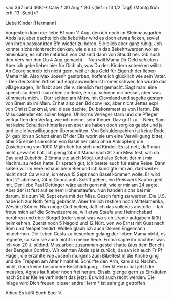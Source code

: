<ad 367 und 368>* Calw <Abends>* 30 Aug <Montg>* 80
 <(lief in 13 1/2 Tag!) (Montg früh erh. 13. Sept)>*

Liebe Kinder [Hermann]

Vorgestern kam der liebe Bf vom 11 Aug, den ich noch im Steinhausgarten Abds las, aber dachte ich die liebe Mar wird es doch etwas ficken, soviel von ihren passionirten Bfn wieder zu hören. Sie blieb aber ganz ruhig. Joh konnte sichs nicht recht denken, wie sie so in das Bekehrtwerden wollen hineinkam; es rührte natürlich von Ost und dann von Staudt her. Gib auch den Vers her den Du 4 Aug gemacht. - Nun will Mama Dir Geld schicken Aber ich gebe lieber hier für Dich ab, was Du den Kindern schenken willst. An Georg schreib ich nicht gern, weil er das Geld für Eigenth der lieben Mama hält. Also Max Josenh gestorben, hoffentlich glücklich wie sein Vater. - Den deutschen Artikel auf engl anwenden ist immer schwer. Ich würde das village sagen, ihr habt aber die v. ziemlich fest gemacht. Sagt man: eine speech so denkt man eben an Rede, ein sp. schiene mir besser, aber was kümmerts mich. - Dürr schied am Mittw. mit Cleveland und segelte gestern von Brem ab im Main. Er hat also den Bd conv lex, aber nicht Jettes expl von Christ Denkmal, weil diese dachte, Du bekommest es von Hartm. Die Miss.calender etc sollen folgen. Uhlhorns Verleger starb und die Pfleger verkauften den Verlag, wie ich meine, sehr theuer. Dav griff zu. - Nein, Sam hat keine Schulden hinterlassen aber sie haben doch sorglos gelebt und je und je die Verwilligungen überschritten. Von Schuldenzahlen ist keine Rede. 24 gab ich an Schott einen Bf der Elis worin sie um eine Verwilligung bittet, aber 25 erhielt sie schon von Basel her (also ohne Anklopfen) die Zusicherung von 1000 M jährlich für sich und Kinder. Es ist nett, daß man nicht gewartet hat. Ich gieng 24 mit Mama nach St zum Miss.fest, sah da Dav und Zubehör, 2 Emma etc auch Mögl. und also Schott der mit mir Nachm. zu reden hatte. Er sprach gut, ich betete auch für seine Reise. Dann saßen wir im Vereinshaus beim Bier und ich kündigte ihm an, daß weil er nicht nach Calw kam, ich etwa 15 Sept nach Basel kommen wolle. Er wird dort 21 abreisen, 24 in Genua aufs Schiff gehen, ein Preiswerk Kaufm geht mit. Der liebe Paul Dettinger wäre auch gern mit, wie er mir am 24 sagte. Aber der ist fest auf seinem Hohenstaufen. Nun handelt sichs bei mir darum, bis zum 14. Sept etwa mit der Miss. Gesch fertig zu werden. Die U.S. habe ich zur Noth fertig gebracht. Aber freilich restiren noch Mittelamerika, Westind SAmer. Nun möge Gott helfen, daß ich das vollends abstoße. - Ich freue mich auf die Schweizerreise, will etwa Staefa und Heinrichsbad berühren und über Burgdf (oder sonst was wo sich Uranie aufgabeln läßt) heimkehren. Zuerst noch 5 Nagold und 12 Nürt. von wo Ernst mit Gust nach Rom und Neapel tendirt. Wollen glaub ich auch Deinen Engelmann mitnehmen. Die lieben Gusts zu besuchen gelang der lieben Mama nicht, es regnete, so kam sie auch nicht in meine Rede. Emma sagte ihr nachher was ich von 20 J. südind. Miss.arbeit zusammen gestellt hatte (aus dem Bericht der Bangalur Confrz). Wir kehrten Abds spät zurück, da sah ich auch Fr Pf Hager, die erzählte wie Josenh morgens zum Bibelfest in die Kirche ging und die Treppen am Altar hinabfiel. Schürfte den Arm, kam also Nachm. nicht, doch keine besondere Beschädigung. - Der kl Herm hat jetzt die measles, Agnes lauft aber noch frei herum. Elisab. gienge gern zu Einkäufen nach St der Kleine verhindert das jetzt. Es wird auch recht werden. Die Inlage wird Dich freuen, dieser andre Herm <Hesse>* ist sehr gut getroffen.

 Adieu Es küßt Euch Euer V.
